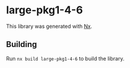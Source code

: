 # large-pkg1-4-6

This library was generated with [Nx](https://nx.dev).

## Building

Run `nx build large-pkg1-4-6` to build the library.
